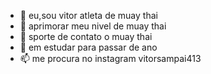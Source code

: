 - 👋 eu,sou vitor atleta de muay thai
- 👀 aprimorar meu nivel de muay thai
- 🌱 sporte de contato o muay thai
- 💞️ em estudar para passar de ano
- 📫 me procura no instagram vitorsampai413

<!---
kickboxing15/kickboxing15 is a ✨ special ✨ repository because its `README.md` (this file) appears on your GitHub profile.
You can click the Preview link to take a look at your changes.
--->
